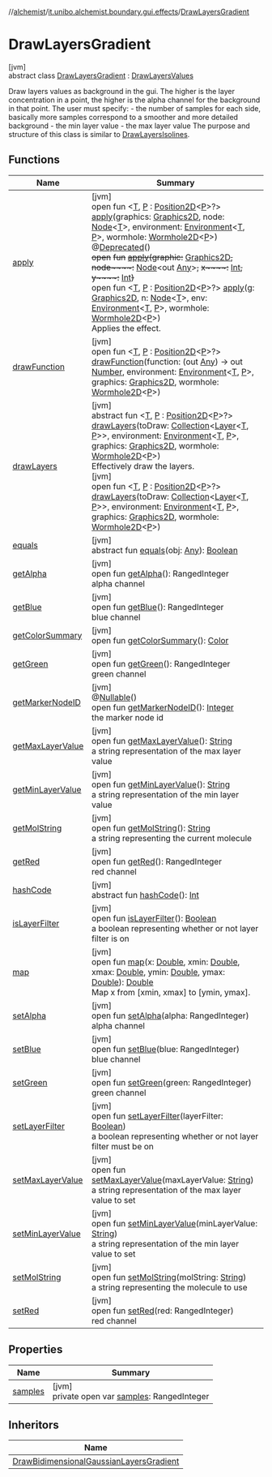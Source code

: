 //[alchemist](../../../index.md)/[it.unibo.alchemist.boundary.gui.effects](../index.md)/[DrawLayersGradient](index.md)

# DrawLayersGradient

[jvm]\
abstract class [DrawLayersGradient](index.md) : [DrawLayersValues](../-draw-layers-values/index.md)

Draw layers values as background in the gui. The higher is the layer concentration in a point, the higher is the alpha channel for the background in that point. The user must specify: - the number of samples for each side, basically more samples correspond to a smoother and more detailed background - the min layer value - the max layer value The purpose and structure of this class is similar to [DrawLayersIsolines](../-draw-layers-isolines/index.md).

## Functions

| Name | Summary |
|---|---|
| [apply](../-draw-once/apply.md) | [jvm]<br>open fun <[T](../-draw-once/apply.md), [P](../-draw-once/apply.md) : [Position2D](../../it.unibo.alchemist.model.interfaces/-position2-d/index.md)<[P](../../it.unibo.alchemist.boundary.wormhole.implementation/-wormhole-swing/index.md)>?> [apply](../-draw-once/apply.md)(graphics: [Graphics2D](https://docs.oracle.com/javase/8/docs/api/java/awt/Graphics2D.html), node: [Node](../../it.unibo.alchemist.model.interfaces/-node/index.md)<[T](draw-function.md)>, environment: [Environment](../../it.unibo.alchemist.model.interfaces/-environment/index.md)<[T](draw-function.md), [P](../../it.unibo.alchemist.boundary.wormhole.implementation/-wormhole-swing/index.md)>, wormhole: [Wormhole2D](../../it.unibo.alchemist.boundary.wormhole.interfaces/-wormhole2-d/index.md)<[P](../../it.unibo.alchemist.boundary.wormhole.implementation/-wormhole-swing/index.md)>)<br>@[Deprecated](https://docs.oracle.com/javase/8/docs/api/java/lang/Deprecated.html)()<br>~~open~~ ~~fun~~ [~~apply~~](../-effect/apply.md)~~(~~~~graphic~~~~:~~ [Graphics2D](https://docs.oracle.com/javase/8/docs/api/java/awt/Graphics2D.html)~~,~~ ~~node~~~~:~~ [Node](../../it.unibo.alchemist.model.interfaces/-node/index.md)<out [Any](https://kotlinlang.org/api/latest/jvm/stdlib/kotlin/-any/index.html)>~~,~~ ~~x~~~~:~~ [Int](https://kotlinlang.org/api/latest/jvm/stdlib/kotlin/-int/index.html)~~,~~ ~~y~~~~:~~ [Int](https://kotlinlang.org/api/latest/jvm/stdlib/kotlin/-int/index.html)~~)~~<br>open fun <[T](../-effect/apply.md), [P](../-effect/apply.md) : [Position2D](../../it.unibo.alchemist.model.interfaces/-position2-d/index.md)<[P](../../it.unibo.alchemist.boundary.wormhole.implementation/-wormhole-swing/index.md)>?> [apply](../-effect/apply.md)(g: [Graphics2D](https://docs.oracle.com/javase/8/docs/api/java/awt/Graphics2D.html), n: [Node](../../it.unibo.alchemist.model.interfaces/-node/index.md)<[T](draw-function.md)>, env: [Environment](../../it.unibo.alchemist.model.interfaces/-environment/index.md)<[T](draw-function.md), [P](../../it.unibo.alchemist.boundary.wormhole.implementation/-wormhole-swing/index.md)>, wormhole: [Wormhole2D](../../it.unibo.alchemist.boundary.wormhole.interfaces/-wormhole2-d/index.md)<[P](../../it.unibo.alchemist.boundary.wormhole.implementation/-wormhole-swing/index.md)>)<br>Applies the effect. |
| [drawFunction](draw-function.md) | [jvm]<br>open fun <[T](draw-function.md), [P](draw-function.md) : [Position2D](../../it.unibo.alchemist.model.interfaces/-position2-d/index.md)<[P](../../it.unibo.alchemist.boundary.wormhole.implementation/-wormhole-swing/index.md)>?> [drawFunction](draw-function.md)(function: (out [Any](https://kotlinlang.org/api/latest/jvm/stdlib/kotlin/-any/index.html)) -> out [Number](https://docs.oracle.com/javase/8/docs/api/java/lang/Number.html), environment: [Environment](../../it.unibo.alchemist.model.interfaces/-environment/index.md)<[T](draw-function.md), [P](../../it.unibo.alchemist.boundary.wormhole.implementation/-wormhole-swing/index.md)>, graphics: [Graphics2D](https://docs.oracle.com/javase/8/docs/api/java/awt/Graphics2D.html), wormhole: [Wormhole2D](../../it.unibo.alchemist.boundary.wormhole.interfaces/-wormhole2-d/index.md)<[P](../../it.unibo.alchemist.boundary.wormhole.implementation/-wormhole-swing/index.md)>) |
| [drawLayers](../-abstract-draw-layers/draw-layers.md) | [jvm]<br>abstract fun <[T](../-abstract-draw-layers/draw-layers.md), [P](../-abstract-draw-layers/draw-layers.md) : [Position2D](../../it.unibo.alchemist.model.interfaces/-position2-d/index.md)<[P](../../it.unibo.alchemist.boundary.wormhole.implementation/-wormhole-swing/index.md)>?> [drawLayers](../-abstract-draw-layers/draw-layers.md)(toDraw: [Collection](https://docs.oracle.com/javase/8/docs/api/java/util/Collection.html)<[Layer](../../it.unibo.alchemist.model.interfaces/-layer/index.md)<[T](draw-function.md), [P](../../it.unibo.alchemist.boundary.wormhole.implementation/-wormhole-swing/index.md)>>, environment: [Environment](../../it.unibo.alchemist.model.interfaces/-environment/index.md)<[T](draw-function.md), [P](../../it.unibo.alchemist.boundary.wormhole.implementation/-wormhole-swing/index.md)>, graphics: [Graphics2D](https://docs.oracle.com/javase/8/docs/api/java/awt/Graphics2D.html), wormhole: [Wormhole2D](../../it.unibo.alchemist.boundary.wormhole.interfaces/-wormhole2-d/index.md)<[P](../../it.unibo.alchemist.boundary.wormhole.implementation/-wormhole-swing/index.md)>)<br>Effectively draw the layers.<br>[jvm]<br>open fun <[T](../-draw-layers-values/draw-layers.md), [P](../-draw-layers-values/draw-layers.md) : [Position2D](../../it.unibo.alchemist.model.interfaces/-position2-d/index.md)<[P](../../it.unibo.alchemist.boundary.wormhole.implementation/-wormhole-swing/index.md)>?> [drawLayers](../-draw-layers-values/draw-layers.md)(toDraw: [Collection](https://docs.oracle.com/javase/8/docs/api/java/util/Collection.html)<[Layer](../../it.unibo.alchemist.model.interfaces/-layer/index.md)<[T](draw-function.md), [P](../../it.unibo.alchemist.boundary.wormhole.implementation/-wormhole-swing/index.md)>>, environment: [Environment](../../it.unibo.alchemist.model.interfaces/-environment/index.md)<[T](draw-function.md), [P](../../it.unibo.alchemist.boundary.wormhole.implementation/-wormhole-swing/index.md)>, graphics: [Graphics2D](https://docs.oracle.com/javase/8/docs/api/java/awt/Graphics2D.html), wormhole: [Wormhole2D](../../it.unibo.alchemist.boundary.wormhole.interfaces/-wormhole2-d/index.md)<[P](../../it.unibo.alchemist.boundary.wormhole.implementation/-wormhole-swing/index.md)>) |
| [equals](../-effect/equals.md) | [jvm]<br>abstract fun [equals](../-effect/equals.md)(obj: [Any](https://kotlinlang.org/api/latest/jvm/stdlib/kotlin/-any/index.html)): [Boolean](https://kotlinlang.org/api/latest/jvm/stdlib/kotlin/-boolean/index.html) |
| [getAlpha](../-draw-bidimensional-gaussian-layers-gradient/index.md#-1609809598%2FFunctions%2F-267951372) | [jvm]<br>open fun [getAlpha](../-draw-bidimensional-gaussian-layers-gradient/index.md#-1609809598%2FFunctions%2F-267951372)(): RangedInteger<br>alpha channel |
| [getBlue](../-draw-bidimensional-gaussian-layers-gradient/index.md#1167250208%2FFunctions%2F-267951372) | [jvm]<br>open fun [getBlue](../-draw-bidimensional-gaussian-layers-gradient/index.md#1167250208%2FFunctions%2F-267951372)(): RangedInteger<br>blue channel |
| [getColorSummary](../-abstract-draw-layers/get-color-summary.md) | [jvm]<br>open fun [getColorSummary](../-abstract-draw-layers/get-color-summary.md)(): [Color](https://docs.oracle.com/javase/8/docs/api/java/awt/Color.html) |
| [getGreen](../-draw-bidimensional-gaussian-layers-gradient/index.md#-1357752515%2FFunctions%2F-267951372) | [jvm]<br>open fun [getGreen](../-draw-bidimensional-gaussian-layers-gradient/index.md#-1357752515%2FFunctions%2F-267951372)(): RangedInteger<br>green channel |
| [getMarkerNodeID](../-draw-bidimensional-gaussian-layers-gradient/index.md#470324422%2FFunctions%2F-267951372) | [jvm]<br>@[Nullable](https://docs.oracle.com/javase/8/docs/api/javax/annotation/Nullable.html)()<br>open fun [getMarkerNodeID](../-draw-bidimensional-gaussian-layers-gradient/index.md#470324422%2FFunctions%2F-267951372)(): [Integer](https://docs.oracle.com/javase/8/docs/api/java/lang/Integer.html)<br>the marker node id |
| [getMaxLayerValue](../-draw-bidimensional-gaussian-layers-gradient/index.md#-137617604%2FFunctions%2F-267951372) | [jvm]<br>open fun [getMaxLayerValue](../-draw-bidimensional-gaussian-layers-gradient/index.md#-137617604%2FFunctions%2F-267951372)(): [String](https://docs.oracle.com/javase/8/docs/api/java/lang/String.html)<br>a string representation of the max layer value |
| [getMinLayerValue](../-draw-bidimensional-gaussian-layers-gradient/index.md#177375118%2FFunctions%2F-267951372) | [jvm]<br>open fun [getMinLayerValue](../-draw-bidimensional-gaussian-layers-gradient/index.md#177375118%2FFunctions%2F-267951372)(): [String](https://docs.oracle.com/javase/8/docs/api/java/lang/String.html)<br>a string representation of the min layer value |
| [getMolString](../-draw-bidimensional-gaussian-layers-gradient/index.md#676927493%2FFunctions%2F-267951372) | [jvm]<br>open fun [getMolString](../-draw-bidimensional-gaussian-layers-gradient/index.md#676927493%2FFunctions%2F-267951372)(): [String](https://docs.oracle.com/javase/8/docs/api/java/lang/String.html)<br>a string representing the current molecule |
| [getRed](../-draw-bidimensional-gaussian-layers-gradient/index.md#997430831%2FFunctions%2F-267951372) | [jvm]<br>open fun [getRed](../-draw-bidimensional-gaussian-layers-gradient/index.md#997430831%2FFunctions%2F-267951372)(): RangedInteger<br>red channel |
| [hashCode](../-effect/hash-code.md) | [jvm]<br>abstract fun [hashCode](../-effect/hash-code.md)(): [Int](https://kotlinlang.org/api/latest/jvm/stdlib/kotlin/-int/index.html) |
| [isLayerFilter](../-abstract-draw-layers/is-layer-filter.md) | [jvm]<br>open fun [isLayerFilter](../-abstract-draw-layers/is-layer-filter.md)(): [Boolean](https://kotlinlang.org/api/latest/jvm/stdlib/kotlin/-boolean/index.html)<br>a boolean representing whether or not layer filter is on |
| [map](map.md) | [jvm]<br>open fun [map](map.md)(x: [Double](https://kotlinlang.org/api/latest/jvm/stdlib/kotlin/-double/index.html), xmin: [Double](https://kotlinlang.org/api/latest/jvm/stdlib/kotlin/-double/index.html), xmax: [Double](https://kotlinlang.org/api/latest/jvm/stdlib/kotlin/-double/index.html), ymin: [Double](https://kotlinlang.org/api/latest/jvm/stdlib/kotlin/-double/index.html), ymax: [Double](https://kotlinlang.org/api/latest/jvm/stdlib/kotlin/-double/index.html)): [Double](https://kotlinlang.org/api/latest/jvm/stdlib/kotlin/-double/index.html)<br>Map x from [xmin, xmax] to [ymin, ymax]. |
| [setAlpha](../-draw-bidimensional-gaussian-layers-gradient/index.md#-256941374%2FFunctions%2F-267951372) | [jvm]<br>open fun [setAlpha](../-draw-bidimensional-gaussian-layers-gradient/index.md#-256941374%2FFunctions%2F-267951372)(alpha: RangedInteger)<br>alpha channel |
| [setBlue](../-draw-bidimensional-gaussian-layers-gradient/index.md#-354420728%2FFunctions%2F-267951372) | [jvm]<br>open fun [setBlue](../-draw-bidimensional-gaussian-layers-gradient/index.md#-354420728%2FFunctions%2F-267951372)(blue: RangedInteger)<br>blue channel |
| [setGreen](../-draw-bidimensional-gaussian-layers-gradient/index.md#2124109629%2FFunctions%2F-267951372) | [jvm]<br>open fun [setGreen](../-draw-bidimensional-gaussian-layers-gradient/index.md#2124109629%2FFunctions%2F-267951372)(green: RangedInteger)<br>green channel |
| [setLayerFilter](../-draw-bidimensional-gaussian-layers-gradient/index.md#792349975%2FFunctions%2F-267951372) | [jvm]<br>open fun [setLayerFilter](../-draw-bidimensional-gaussian-layers-gradient/index.md#792349975%2FFunctions%2F-267951372)(layerFilter: [Boolean](https://kotlinlang.org/api/latest/jvm/stdlib/kotlin/-boolean/index.html))<br>a boolean representing whether or not layer filter must be on |
| [setMaxLayerValue](../-draw-bidimensional-gaussian-layers-gradient/index.md#702102851%2FFunctions%2F-267951372) | [jvm]<br>open fun [setMaxLayerValue](../-draw-bidimensional-gaussian-layers-gradient/index.md#702102851%2FFunctions%2F-267951372)(maxLayerValue: [String](https://docs.oracle.com/javase/8/docs/api/java/lang/String.html))<br>a string representation of the max layer value to set |
| [setMinLayerValue](../-draw-bidimensional-gaussian-layers-gradient/index.md#-919027307%2FFunctions%2F-267951372) | [jvm]<br>open fun [setMinLayerValue](../-draw-bidimensional-gaussian-layers-gradient/index.md#-919027307%2FFunctions%2F-267951372)(minLayerValue: [String](https://docs.oracle.com/javase/8/docs/api/java/lang/String.html))<br>a string representation of the min layer value to set |
| [setMolString](../-draw-bidimensional-gaussian-layers-gradient/index.md#-2103088628%2FFunctions%2F-267951372) | [jvm]<br>open fun [setMolString](../-draw-bidimensional-gaussian-layers-gradient/index.md#-2103088628%2FFunctions%2F-267951372)(molString: [String](https://docs.oracle.com/javase/8/docs/api/java/lang/String.html))<br>a string representing the molecule to use |
| [setRed](../-draw-bidimensional-gaussian-layers-gradient/index.md#1704630319%2FFunctions%2F-267951372) | [jvm]<br>open fun [setRed](../-draw-bidimensional-gaussian-layers-gradient/index.md#1704630319%2FFunctions%2F-267951372)(red: RangedInteger)<br>red channel |

## Properties

| Name | Summary |
|---|---|
| [samples](samples.md) | [jvm]<br>private open var [samples](samples.md): RangedInteger |

## Inheritors

| Name |
|---|
| [DrawBidimensionalGaussianLayersGradient](../-draw-bidimensional-gaussian-layers-gradient/index.md) |
